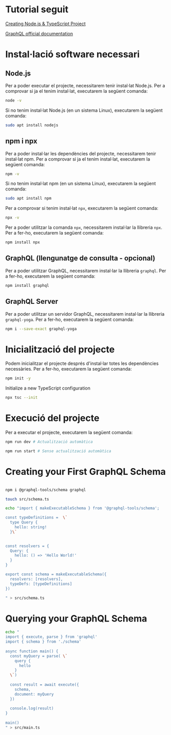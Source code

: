 # Tutorial seguit

[Creating Node.js & TypeScript Project](https://the-guild.dev/graphql/yoga-server/tutorial/basic/01-project-setup)

[GraphQL official documentation](https://graphql.org/learn/)

# Instal·lació software necessari

## Node.js
Per a poder executar el projecte, necessitarem tenir instal·lat Node.js. Per a comprovar si ja el tenim instal·lat, executarem la següent comanda:

```bash
node -v
```

Si no tenim instal·lat Node.js (en un sistema Linux), executarem la següent comanda:

```bash
sudo apt install nodejs
```

## npm i npx
Per a poder instal·lar les dependències del projecte, necessitarem tenir instal·lat npm. Per a comprovar si ja el tenim instal·lat, executarem la següent comanda:

```bash
npm -v
```

Si no tenim instal·lat npm (en un sistema Linux), executarem la següent comanda:

```bash
sudo apt install npm
```

Per a comprovar si tenim instal·lat `npx`, executarem la següent comanda:

```bash
npx -v
```

Per a poder utilitzar la comanda `npx`, necessitarem instal·lar la llibreria `npx`. Per a fer-ho, executarem la següent comanda:

```bash
npm install npx
```

## GraphQL (llengunatge de consulta - opcional)
Per a poder utilitzar GraphQL, necessitarem instal·lar la llibreria `graphql`. Per a fer-ho, executarem la següent comanda:

```bash
npm install graphql 
```

## GraphQL Server 
Per a poder utilitzar un servidor GraphQL, necessitarem instal·lar la llibreria `graphql-yoga`. Per a fer-ho, executarem la següent comanda:

```bash
npm i --save-exact graphql-yoga
```


# Inicialització del projecte

Podem inicialitzar el projecte després d'instal·lar totes les dependències necessàries. Per a fer-ho, executarem la següent comanda:

```bash
npm init -y
```

Initialize a new TypeScript configuration

```bash
npx tsc --init
```

# Execució del projecte

Per a executar el projecte, executarem la següent comanda:

```bash
npm run dev # Actualització automàtica
```

```bash
npm run start # Sense actualització automàtica
```
# Creating your First GraphQL Schema

```bash

npm i @graphql-tools/schema graphql

touch src/schema.ts

echo "import { makeExecutableSchema } from '@graphql-tools/schema';

const typeDefinitions =  \`
  type Query { 
    hello: string! 
  }\`

  
const resolvers = {
  Query: {
    hello: () => 'Hello World!'
  }
}

export const schema = makeExecutableSchema({
  resolvers: [resolvers],
  typeDefs: [typeDefinitions]
})

" > src/schema.ts 

```
# Querying your GraphQL Schema

```bash
echo "
import { execute, parse } from 'graphql'
import { schema } from './schema'
 
async function main() {
  const myQuery = parse( \`
    query {
      hello
    }
  \`)
 
  const result = await execute({
    schema,
    document: myQuery
  })
 
  console.log(result)
}
 
main()
" > src/main.ts
```
